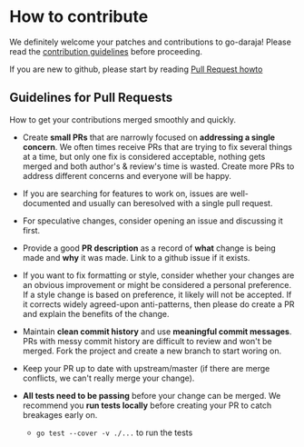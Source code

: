 # How to contribute

We definitely welcome your patches and contributions to go-daraja! Please read the  [contribution guidelines](https://github.com/silaselisha/go-daraja/blob/master/CONTRIBUTING.md) before proceeding.

If you are new to github, please start by reading [Pull Request howto](https://help.github.com/articles/about-pull-requests/)


## Guidelines for Pull Requests
How to get your contributions merged smoothly and quickly.

- Create **small PRs** that are narrowly focused on **addressing a single
  concern**. We often times receive PRs that are trying to fix several things at
  a time, but only one fix is considered acceptable, nothing gets merged and
  both author's & review's time is wasted. Create more PRs to address different
  concerns and everyone will be happy.

- If you are searching for features to work on, issues are well-documented and usually   can beresolved with a single pull request.


- For speculative changes, consider opening an issue and discussing it first. 

- Provide a good **PR description** as a record of **what** change is being made
  and **why** it was made. Link to a github issue if it exists.

- If you want to fix formatting or style, consider whether your changes are an 
  obvious improvement or might be considered a personal preference. If a style 
  change is based on preference, it likely will not be accepted. If it corrects 
  widely agreed-upon anti-patterns, then please do create a PR and explain the 
  benefits of the change.

- Maintain **clean commit history** and use **meaningful commit messages**. PRs
  with messy commit history are difficult to review and won't be merged. Fork the project
  and create a new branch to start woring on.

- Keep your PR up to date with upstream/master (if there are merge conflicts, we
  can't really merge your change).

- **All tests need to be passing** before your change can be merged. We
  recommend you **run tests locally** before creating your PR to catch breakages
  early on.
  - `go test --cover -v ./...` to run the tests

